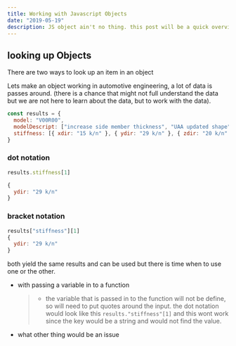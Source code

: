 ```yaml
---
title: Working with Javascript Objects
date: "2019-05-19"
description: JS object ain't no thing. this post will be a quick overview of how to work through a javascript object. Basicly the parse of a json file
---
```


## looking up Objects

There are two ways to look up an item in an object

Lets make an object working in automotive engineering, a lot of data is passes around. (there is a chance that might not full understand the data but we are not here to learn about the data, but to work with the data).

```javascript
const results = {
  model: "V00R00",
  modelDescript: ["increase side member thickness", "UAA updated shape"],
  stiffness: [{ xdir: "15 k/n" }, { ydir: "29 k/n" }, { zdir: "20 k/n" }],
}
```

### dot notation

```javascript
results.stiffness[1]

{
  ydir: "29 k/n"
}
```

### bracket notation

```javascript
results["stiffness"][1]
{
  ydir: "29 k/n"
}
```

both yield the same results and can be used but there is time when to use one or the other.

- with passing a variable in to a function

  > - the variable that is passed in to the function will not be define, so will need to put quotes around the input. the dot notation would look like this `results."stiffness"[1]` and this wont work since the key would be a string and would not find the value.

- what other thing would be an issue
